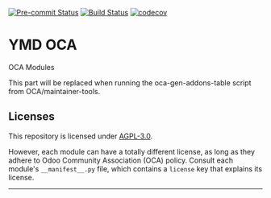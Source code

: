 
<!-- /!\ Non OCA Context : Set here the badge of your runbot / runboat instance. -->
[![Pre-commit Status](https://github.com/qrtl/ymd-oca/actions/workflows/pre-commit.yml/badge.svg?branch=16.0)](https://github.com/qrtl/ymd-oca/actions/workflows/pre-commit.yml?query=branch%3A16.0)
[![Build Status](https://github.com/qrtl/ymd-oca/actions/workflows/test.yml/badge.svg?branch=16.0)](https://github.com/qrtl/ymd-oca/actions/workflows/test.yml?query=branch%3A16.0)
[![codecov](https://codecov.io/gh/qrtl/ymd-oca/branch/16.0/graph/badge.svg)](https://codecov.io/gh/qrtl/ymd-oca)
<!-- /!\ Non OCA Context : Set here the badge of your translation instance. -->

<!-- /!\ do not modify above this line -->

# YMD OCA

OCA Modules

<!-- /!\ do not modify below this line -->

<!-- prettier-ignore-start -->

[//]: # (addons)

This part will be replaced when running the oca-gen-addons-table script from OCA/maintainer-tools.

[//]: # (end addons)

<!-- prettier-ignore-end -->

## Licenses

This repository is licensed under [AGPL-3.0](LICENSE).

However, each module can have a totally different license, as long as they adhere to Odoo Community Association (OCA)
policy. Consult each module's `__manifest__.py` file, which contains a `license` key
that explains its license.

----
<!-- /!\ Non OCA Context : Set here the full description of your organization. -->
